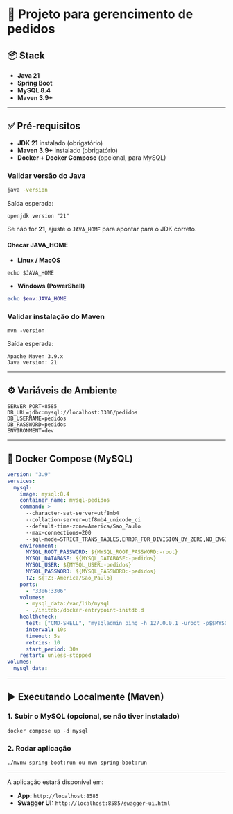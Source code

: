 # 🚀 Projeto  para gerencimento de pedidos

## 📦 Stack

* **Java 21**
* **Spring Boot**
* **MySQL 8.4**
* **Maven 3.9+**

---

## ✅ Pré‑requisitos

* **JDK 21** instalado (obrigatório)
* **Maven 3.9+** instalado (obrigatório)
* **Docker + Docker Compose** (opcional, para MySQL)

### Validar versão do Java

```bash
java -version
```

Saída esperada:

```text
openjdk version "21"
```

Se não for **21**, ajuste o `JAVA_HOME` para apontar para o JDK correto.

#### Checar JAVA\_HOME

* **Linux / MacOS**

```
echo $JAVA_HOME
```

* **Windows (PowerShell)**

```powershell
echo $env:JAVA_HOME
```

### Validar instalação do Maven

```
mvn -version
```

Saída esperada:

```text
Apache Maven 3.9.x
Java version: 21
```

---

## ⚙️ Variáveis de Ambiente

```env
SERVER_PORT=8585
DB_URL=jdbc:mysql://localhost:3306/pedidos
DB_USERNAME=pedidos
DB_PASSWORD=pedidos
ENVIRONMENT=dev
```

---

## 🐬 Docker Compose (MySQL)

```yaml
version: "3.9"
services:
  mysql:
    image: mysql:8.4
    container_name: mysql-pedidos
    command: >
      --character-set-server=utf8mb4
      --collation-server=utf8mb4_unicode_ci
      --default-time-zone=America/Sao_Paulo
      --max-connections=200
      --sql-mode=STRICT_TRANS_TABLES,ERROR_FOR_DIVISION_BY_ZERO,NO_ENGINE_SUBSTITUTION
    environment:
      MYSQL_ROOT_PASSWORD: ${MYSQL_ROOT_PASSWORD:-root}
      MYSQL_DATABASE: ${MYSQL_DATABASE:-pedidos}
      MYSQL_USER: ${MYSQL_USER:-pedidos}
      MYSQL_PASSWORD: ${MYSQL_PASSWORD:-pedidos}
      TZ: ${TZ:-America/Sao_Paulo}
    ports:
      - "3306:3306"
    volumes:
      - mysql_data:/var/lib/mysql
      - ./initdb:/docker-entrypoint-initdb.d
    healthcheck:
      test: ["CMD-SHELL", "mysqladmin ping -h 127.0.0.1 -uroot -p$$MYSQL_ROOT_PASSWORD || exit 1"]
      interval: 10s
      timeout: 5s
      retries: 10
      start_period: 30s
    restart: unless-stopped
volumes:
  mysql_data:
```

---

## ▶️ Executando Localmente (Maven)

### 1. Subir o MySQL (opcional, se não tiver instalado)

```
docker compose up -d mysql
```

### 2. Rodar aplicação

```
./mvnw spring-boot:run ou mvn spring-boot:run
```

---

A aplicação estará disponível em:

* **App:** `http://localhost:8585`
* **Swagger UI:** `http://localhost:8585/swagger-ui.html`